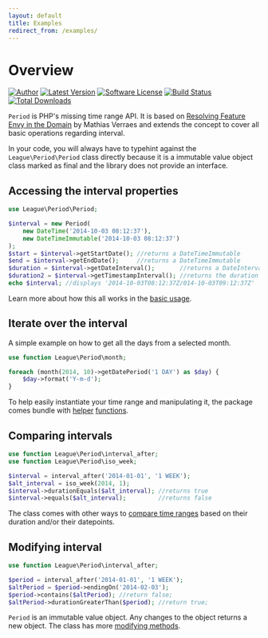 ```yaml
---
layout: default
title: Examples
redirect_from: /examples/
---
```


# Overview

[![Author](//img.shields.io/badge/author-@nyamsprod-blue.svg?style=flat-square)](//twitter.com/nyamsprod)
[![Latest Version](//img.shields.io/github/release/thephpleague/period.svg?style=flat-square)](//github.com/thephpleague/period/releases)
[![Software License](//img.shields.io/badge/license-MIT-brightgreen.svg?style=flat-square)](LICENSE)
[![Build Status](//img.shields.io/travis/thephpleague/period/master.svg?style=flat-square)](//travis-ci.org/thephpleague/period)
[![Total Downloads](//img.shields.io/packagist/dt/league/period.svg?style=flat-square)](//packagist.org/packages/league/period)

`Period` is PHP's missing time range API. It is based on [Resolving Feature Envy in the Domain](//verraes.net/2014/08/resolving-feature-envy-in-the-domain/) by Mathias Verraes and extends the concept to cover all basic operations regarding interval.

<p class="message-info">In your code, you will always have to typehint against the <code>League\Period\Period</code> class directly because it is a immutable value object class marked as final and the library does not provide an interface.</p>

## Accessing the interval properties

~~~php
use League\Period\Period;

$interval = new Period(
    new DateTime('2014-10-03 08:12:37'),
    new DateTimeImmutable('2014-10-03 08:12:37')
);
$start = $interval->getStartDate(); //returns a DateTimeImmutable
$end = $interval->getEndDate();     //returns a DateTimeImmutable
$duration = $interval->getDateInterval();       //returns a DateInterval object
$duration2 = $interval->getTimestampInterval(); //returns the duration in seconds
echo $interval; //displays '2014-10-03T08:12:37Z/014-10-03T09:12:37Z'
~~~

Learn more about how this all works in the [basic usage](/4.0/properties/).

## Iterate over the interval

A simple example on how to get all the days from a selected month.

~~~php
use function League\Period\month;

foreach (month(2014, 10)->getDatePeriod('1 DAY') as $day) {
    $day->format('Y-m-d');
}
~~~

To help easily instantiate your time range and manipulating it, the package comes bundle with [helper](/4.0/instantiation/) [functions](/4.0/definitions/).

## Comparing intervals

~~~php
use function League\Period\interval_after;
use function League\Period\iso_week;

$interval = interval_after('2014-01-01', '1 WEEK');
$alt_interval = iso_week(2014, 1);
$interval->durationEquals($alt_interval); //returns true
$interval->equals($alt_interval);         //returns false
~~~

The class comes with other ways to [compare time ranges](/4.0/comparing/) based on their duration and/or their datepoints.

## Modifying interval

~~~php
use function League\Period\interval_after;

$period = interval_after('2014-01-01', '1 WEEK');
$altPeriod = $period->endingOn('2014-02-03');
$period->contains($altPeriod); //return false;
$altPeriod->durationGreaterThan($period); //return true;
~~~

`Period` is an immutable value object. Any changes to the object returns a new object. The class has more [modifying methods](/4.0/modifying/).